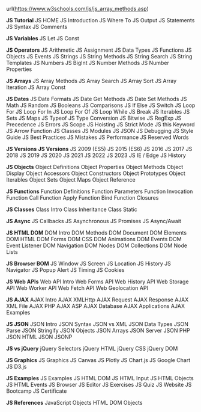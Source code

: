 url(https://www.w3schools.com/js/js_array_methods.asp)

**JS Tutorial**
JS HOME
JS Introduction
JS Where To
JS Output
JS Statements
JS Syntax
JS Comments


**JS Variables**
JS Let
JS Const


**JS Operators**
JS Arithmetic
JS Assignment
JS Data Types
JS Functions
JS Objects
JS Events
JS Strings
JS String Methods
JS String Search
JS String Templates
JS Numbers
JS BigInt
JS Number Methods
JS Number Properties

**JS Arrays**
JS Array Methods
JS Array Search
JS Array Sort
JS Array Iteration
JS Array Const


**JS Dates**
JS Date Formats
JS Date Get Methods
JS Date Set Methods
JS Math
JS Random
JS Booleans
JS Comparisons
JS If Else
JS Switch
JS Loop For
JS Loop For In
JS Loop For Of
JS Loop While
JS Break
JS Iterables
JS Sets
JS Maps
JS Typeof
JS Type Conversion
JS Bitwise
JS RegExp
JS Precedence
JS Errors
JS Scope
JS Hoisting
JS Strict Mode
JS this Keyword
JS Arrow Function
JS Classes
JS Modules
JS JSON
JS Debugging
JS Style Guide
JS Best Practices
JS Mistakes
JS Performance
JS Reserved Words


**JS Versions**
**JS Versions**
JS 2009 (ES5)
JS 2015 (ES6)
JS 2016
JS 2017
JS 2018
JS 2019
JS 2020
JS 2021
JS 2022
JS 2023
JS IE / Edge
JS History

**JS Objects**
Object Definitions
Object Properties
Object Methods
Object Display
Object Accessors
Object Constructors
Object Prototypes
Object Iterables
Object Sets
Object Maps
Object Reference

**JS Functions**
Function Definitions
Function Parameters
Function Invocation
Function Call
Function Apply
Function Bind
Function Closures

**JS Classes**
Class Intro
Class Inheritance
Class Static

**JS Async**
JS Callbacks
JS Asynchronous
JS Promises
JS Async/Await

**JS HTML DOM**
DOM Intro
DOM Methods
DOM Document
DOM Elements
DOM HTML
DOM Forms
DOM CSS
DOM Animations
DOM Events
DOM Event Listener
DOM Navigation
DOM Nodes
DOM Collections
DOM Node Lists

**JS Browser BOM**
JS Window
JS Screen
JS Location
JS History
JS Navigator
JS Popup Alert
JS Timing
JS Cookies

**JS Web APIs**
Web API Intro
Web Forms API
Web History API
Web Storage API
Web Worker API
Web Fetch API
Web Geolocation API

**JS AJAX**
AJAX Intro
AJAX XMLHttp
AJAX Request
AJAX Response
AJAX XML File
AJAX PHP
AJAX ASP
AJAX Database
AJAX Applications
AJAX Examples

**JS JSON**
JSON Intro
JSON Syntax
JSON vs XML
JSON Data Types
JSON Parse
JSON Stringify
JSON Objects
JSON Arrays
JSON Server
JSON PHP
JSON HTML
JSON JSONP

**JS vs jQuery**
jQuery Selectors
jQuery HTML
jQuery CSS
jQuery DOM

**JS Graphics**
JS Graphics
JS Canvas
JS Plotly
JS Chart.js
JS Google Chart
JS D3.js

**JS Examples**
JS Examples
JS HTML DOM
JS HTML Input
JS HTML Objects
JS HTML Events
JS Browser
JS Editor
JS Exercises
JS Quiz
JS Website
JS Bootcamp
JS Certificate

**JS References**
JavaScript Objects
HTML DOM Objects


